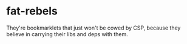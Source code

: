 # fat-rebels
They're bookmarklets that just won't be cowed by CSP, because they believe in carrying their libs and deps with them. 
